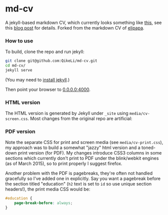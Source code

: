 # md-cv

A jekyll-based markdown CV, which currently looks something like [this](https://qikeli.github.io/md-cv/), see this [blog post](http://blm.io/blog/markdown-academic-cv/) for details. Forked from the markdown CV of [elipapa](https://github.com/elipapa/markdown-cv).

### How to use

To build, clone the repo and run jekyll:

```bash
git clone git@github.com:QikeLi/md-cv.git
cd md-cv/
jekyll serve
```
(You may need to [install jekyll](https://jekyllrb.com/docs/installation/).)

Then point your browser to [0.0.0.0:4000](http://0.0.0.0:4000).

### HTML version

The HTML version is generated by Jekyll under `_site` using `media/cv-screen.css`. Most changes from the original repo are artificial:

### PDF version

Note the separate CSS for print and screen media (see `media/cv-print.css`), my approach was to build a somewhat "jazzy" html version and a toned-down print version (for PDF). My changes introduce CSS3 columns in some sections which currently don't print to PDF under the blink/webkit engines (as of March 2015), so to print properly I suggest firefox.

Another problem with the PDF is pagebreaks, they're often not handled gracefully so I've added one in explicitly. Say you want a pagebreak before the section titled "education" (`h2` text is set to `id` so use unique section headers!), the print media CSS would be:

```CSS
#education {
	page-break-before: always;
}
```
